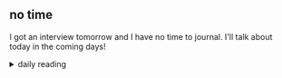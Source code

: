 ## no time

I got an interview tomorrow and I have no time to journal. I'll talk about today in the coming days!

<details markdown="1">
<summary>daily reading</summary>

| {{ page.date | date: "%B %-d, %Y" }} |
| :-------------: |
| [Ruth 3–4; Acts 28; Jer. 38; Ps. 11–12]({% link _Bible/Bible-year-1.md %}) |
| [WCF 15; WSC 87; WLC 76]({% link _westminster/westminster-month-2.md %}) |
| [The Apostles' Creed](https://threeforms.org/the-apostles-creed/) |

</details>